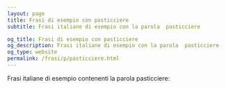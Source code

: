 ```yaml
---
layout: page
title: Frasi di esempio con pasticciere 
subtitle: Frasi italiane di esempio con la parola  pasticciere

og_title: Frasi di esempio con pasticciere 
og_description: Frasi italiane di esempio con la parola  pasticciere
og_type: website
permalink: /frasi/p/pasticciere.html
---
```


Frasi italiane di esempio contenenti la parola pasticciere:


